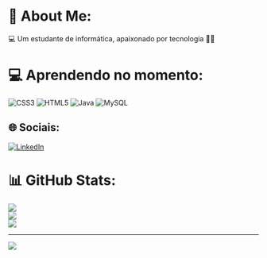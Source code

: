 # 💫 About Me:
💻 Um estudante de informática, apaixonado por tecnologia 👨‍💻

# 💻 Aprendendo no momento:
![CSS3](https://img.shields.io/badge/css3-%231572B6.svg?style=for-the-badge&logo=css3&logoColor=white) ![HTML5](https://img.shields.io/badge/html5-%23E34F26.svg?style=for-the-badge&logo=html5&logoColor=white) ![Java](https://img.shields.io/badge/java-%23ED8B00.svg?style=for-the-badge&logo=openjdk&logoColor=white) ![MySQL](https://img.shields.io/badge/mysql-%2300000f.svg?style=for-the-badge&logo=mysql&logoColor=white)

## 🌐 Sociais:
[![LinkedIn](https://img.shields.io/badge/LinkedIn-%230077B5.svg?logo=linkedin&logoColor=white)](https://linkedin.com/in/https://www.linkedin.com/in/mateus-warmling-a375b12b2/) 


# 📊 GitHub Stats:
![](https://github-readme-stats.vercel.app/api?username=MateusWarmling&theme=dark&hide_border=false&include_all_commits=false&count_private=false)<br/>
![](https://github-readme-streak-stats.herokuapp.com/?user=MateusWarmling&theme=dark&hide_border=false)<br/>
![](https://github-readme-stats.vercel.app/api/top-langs/?username=MateusWarmling&theme=dark&hide_border=false&include_all_commits=false&count_private=false&layout=compact)

---
[![](https://visitcount.itsvg.in/api?id=MateusWarmling&icon=0&color=0)](https://visitcount.itsvg.in)

<!-- Proudly created with GPRM ( https://gprm.itsvg.in ) -->
